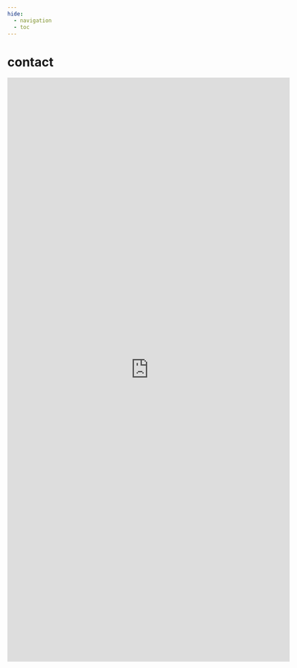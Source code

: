 ```yaml
---
hide:
  - navigation
  - toc
---
```

# contact


<iframe src="https://docs.google.com/forms/d/e/1FAIpQLSeu_Dr8vhCHb-LPQXHiGOt1sUZtG8yU-2ouBwjlZeIphQdTiA/viewform?embedded=true" width="640" height="1322" frameborder="0" marginheight="0" marginwidth="0">読み込んでいます…</iframe>